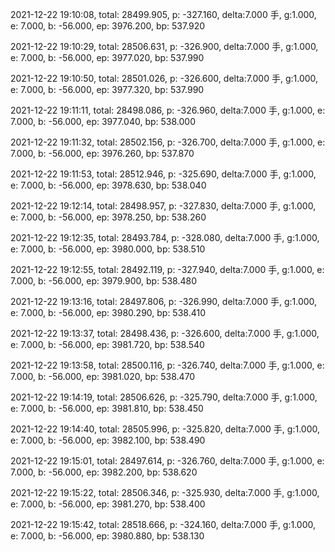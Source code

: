 2021-12-22 19:10:08, total: 28499.905, p: -327.160, delta:7.000 手, g:1.000, e: 7.000, b: -56.000, ep: 3976.200, bp: 537.920

2021-12-22 19:10:29, total: 28506.631, p: -326.900, delta:7.000 手, g:1.000, e: 7.000, b: -56.000, ep: 3977.020, bp: 537.990

2021-12-22 19:10:50, total: 28501.026, p: -326.600, delta:7.000 手, g:1.000, e: 7.000, b: -56.000, ep: 3977.320, bp: 537.990

2021-12-22 19:11:11, total: 28498.086, p: -326.960, delta:7.000 手, g:1.000, e: 7.000, b: -56.000, ep: 3977.040, bp: 538.000

2021-12-22 19:11:32, total: 28502.156, p: -326.700, delta:7.000 手, g:1.000, e: 7.000, b: -56.000, ep: 3976.260, bp: 537.870

2021-12-22 19:11:53, total: 28512.946, p: -325.690, delta:7.000 手, g:1.000, e: 7.000, b: -56.000, ep: 3978.630, bp: 538.040

2021-12-22 19:12:14, total: 28498.957, p: -327.830, delta:7.000 手, g:1.000, e: 7.000, b: -56.000, ep: 3978.250, bp: 538.260

2021-12-22 19:12:35, total: 28493.784, p: -328.080, delta:7.000 手, g:1.000, e: 7.000, b: -56.000, ep: 3980.000, bp: 538.510

2021-12-22 19:12:55, total: 28492.119, p: -327.940, delta:7.000 手, g:1.000, e: 7.000, b: -56.000, ep: 3979.900, bp: 538.480

2021-12-22 19:13:16, total: 28497.806, p: -326.990, delta:7.000 手, g:1.000, e: 7.000, b: -56.000, ep: 3980.290, bp: 538.410

2021-12-22 19:13:37, total: 28498.436, p: -326.600, delta:7.000 手, g:1.000, e: 7.000, b: -56.000, ep: 3981.720, bp: 538.540

2021-12-22 19:13:58, total: 28500.116, p: -326.740, delta:7.000 手, g:1.000, e: 7.000, b: -56.000, ep: 3981.020, bp: 538.470

2021-12-22 19:14:19, total: 28506.626, p: -325.790, delta:7.000 手, g:1.000, e: 7.000, b: -56.000, ep: 3981.810, bp: 538.450

2021-12-22 19:14:40, total: 28505.996, p: -325.820, delta:7.000 手, g:1.000, e: 7.000, b: -56.000, ep: 3982.100, bp: 538.490

2021-12-22 19:15:01, total: 28497.614, p: -326.760, delta:7.000 手, g:1.000, e: 7.000, b: -56.000, ep: 3982.200, bp: 538.620

2021-12-22 19:15:22, total: 28506.346, p: -325.930, delta:7.000 手, g:1.000, e: 7.000, b: -56.000, ep: 3981.270, bp: 538.400

2021-12-22 19:15:42, total: 28518.666, p: -324.160, delta:7.000 手, g:1.000, e: 7.000, b: -56.000, ep: 3980.880, bp: 538.130